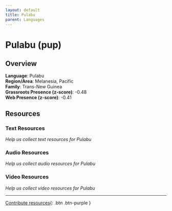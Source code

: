 ```yaml
---
layout: default
title: Pulabu
parent: Languages
---
```


# Pulabu (pup)

## Overview

**Language**: Pulabu  
**Region/Area**: Melanesia, Pacific  
**Family**: Trans-New Guinea  
**Grassroots Presence (z-score)**: -0.48  
**Web Presence (z-score)**: -0.41  

## Resources

### Text Resources
*Help us collect text resources for Pulabu*

### Audio Resources
*Help us collect audio resources for Pulabu*

### Video Resources
*Help us collect video resources for Pulabu*

---

[Contribute resources](https://forms.office.com/e/1SfLJx3u1r){: .btn .btn-purple }
